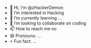 - 👋 Hi, I’m @zHackerDemon
- 👀 I’m interested in Hacking
- 🌱 I’m currently learning ...
- 💞️ I’m looking to collaborate on coding
- 📫 How to reach me no
- 😄 Pronouns: ...
- ⚡ Fun fact: ...

<!---
zHackerDemon/zHackerDemon is a ✨ special ✨ repository because its `README.md` (this file) appears on your GitHub profile.
You can click the Preview link to take a look at your changes.
--->
